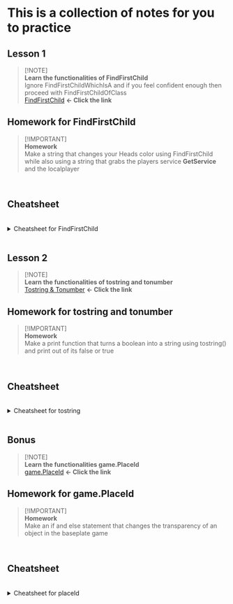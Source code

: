 # This is a collection of notes for you to practice <br />
 ## Lesson 1 <br />
 > [!NOTE]\
 > **Learn the functionalities of FindFirstChild** <br />
 > Ignore FindFirstChildWhichIsA and if you feel confident enough then proceed with FindFirstChildOfClass <br />
 > [FindFirstChild](https://github.com/Shimjapi/Notes/blob/main/FindFirstChild/All.lua) **<- Click the link**

## Homework for FindFirstChild <br />
 > [!IMPORTANT]\
 > **Homework** <br />
 > Make a string that changes your Heads color using FindFirstChild while also using a string that grabs the players service **GetService** and the localplayer
  <br />

## Cheatsheet
 <br />
<details>

<summary>Cheatsheet for FindFirstChild </summary>

```lua
   local Players = game:GetService('Players')
   local Host = Players.LocalPlayer
   
   Host.Character:FindFirstChild("Head").Color = Color3.fromRGB(255,0,0)
```

</details>
<br />

 ## Lesson 2 <br />
 > [!NOTE]\
 > **Learn the functionalities of tostring and tonumber** <br />
 > [Tostring & Tonumber](https://github.com/Shimjapi/Notes/blob/main/Functions/tostring%20%26%20tonumber.lua) **<- Click the link**

## Homework for tostring and tonumber <br />
 > [!IMPORTANT]\
 > **Homework** <br />
 > Make a print function that turns a boolean into a string using tostring() and print out of its false or true
 <br />

## Cheatsheet
 <br />
<details>

<summary>Cheatsheet for tostring </summary>

```lua
   local Boolean = true

   print("Boolean is now "..tostring(Boolean))
```

</details>
<br />
 
 ## Bonus <br />
 > [!NOTE]\
 > **Learn the functionalities game.PlaceId** <br />
 > [game.PlaceId](https://github.com/Shimjapi/Notes/blob/main/Game/PlaceId.lua) **<- Click the link**

## Homework for game.PlaceId <br />
 > [!IMPORTANT]\
 > **Homework** <br />
 > Make an if and else statement that changes the transparency of an object in the baseplate game
 <br />

## Cheatsheet
 <br />
<details>

<summary>Cheatsheet for placeId </summary>

```luau
   print(game.PlaceId)

   local Workspace = game:GetService('Workspace') -- just doing workspace is fine too
   
   if game.PlaceId == 4483381587 then
       Workspace:FindFirstChild('Spawns').SpawnLocation.Transparency = 0
   end
```

</details>
<br />
